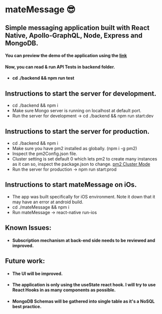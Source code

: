 # mateMessage 😎
## Simple messaging application built with React Native, Apollo-GraphQL, Node, Express and MongoDB.

#### You can preview the demo of the application using the [link](https://drive.google.com/file/d/1FJxg8oMDytmNWWlmI8vrOAc_W1FvT6Kb/view?usp=sharing)

#### Now, you can read & run API Tests in backend folder.
* #### cd ./backend && npm run test

## Instructions to start the server for development.
* cd ./backend && npm i
* Make sure Mongo server is running on localhost at default port.
* Run the server for development -> cd ./backend && npm run start:dev

## Instructions to start the server for production.
* cd ./backend && npm i
* Make sure you have pm2 installed as globally. (npm i -g pm2)
* Inspect the pm2Config.json file.
* Cluster setting is set default 0 which lets pm2 to create many instances as it can so, inspect the package.json to change. [pm2 Cluster Mode](http://pm2.keymetrics.io/docs/usage/cluster-mode/)
* Run the server for production -> npm run start:prod


## Instructions to start mateMessage on iOs.
* The app was built specifically for iOS environment. Note it down that it may have an error at android build.
* cd ./mateMessage && npm i
* Run mateMessage -> react-native run-ios


## Known Issues:
* #### Subscription mechanism at back-end side needs to be reviewed and improved.


## Future work:
* #### The UI will be improved.
* #### The application is only using the useState react hook. I will try to use React Hooks in as many components as possible.

* #### MongoDB Schemas will be gathered into single table as it's a NoSQL best practice.